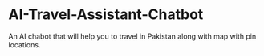 # AI-Travel-Assistant-Chatbot
An AI chabot that will help you to travel in Pakistan along with map with pin locations. 

